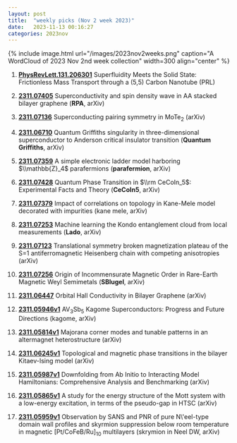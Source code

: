 ```yaml
---
layout: post
title:  "weekly picks (Nov 2 week 2023)"
date:   2023-11-13 00:16:27
categories: 2023nov
---
```



{% include image.html url="/images/2023nov2weeks.png" caption="A WordCloud of 2023 Nov 2nd week collection" width=300 align="center" %}



1. **[PhysRevLett.131.206301](https://link.aps.org/doi/10.1103/PhysRevLett.131.206301)** Superfluidity Meets the Solid State: Frictionless Mass Transport through a (5,5) Carbon Nanotube (PRL)


1. **[2311.07405](http://arxiv.org/abs/2311.07405)** Superconductivity and spin density wave in AA stacked bilayer graphene (**RPA**, arXiv)

1. **[2311.07136](http://arxiv.org/abs/2311.07136)** Superconducting pairing symmetry in MoTe$_{2}$ (arXiv)

1. **[2311.06710](http://arxiv.org/abs/2311.06710)** Quantum Griffiths singularity in three-dimensional superconductor to Anderson critical insulator transition (**Quantum Griffiths**, arXiv)

1. **[2311.07359](http://arxiv.org/abs/2311.07359)** A simple electronic ladder model harboring $\\mathbb{Z}_4$ parafermions (**parafermion**, arXiv)

1. **[2311.07428](http://arxiv.org/abs/2311.07428)** Quantum Phase Transition in $\\rm CeCoIn_5$: Experimental Facts and Theory (**CeCoIn5**, arXiv)

1. **[2311.07379](http://arxiv.org/abs/2311.07379)** Impact of correlations on topology in Kane-Mele model decorated with impurities (kane mele, arXiv)

1. **[2311.07253](http://arxiv.org/abs/2311.07253)** Machine learning the Kondo entanglement cloud from local measurements (**Lado**, arXiv)

1. **[2311.07123](http://arxiv.org/abs/2311.07123)** Translational symmetry broken magnetization plateau of the S=1 antiferromagnetic Heisenberg chain with competing anisotropies (arXiv)

1. **[2311.07256](http://arxiv.org/abs/2311.07256)** Origin of Incommensurate Magnetic Order in Rare-Earth Magnetic Weyl Semimetals (**SBlugel**, arXiv)

1. **[2311.06447](http://arxiv.org/abs/2311.06447)** Orbital Hall Conductivity in Bilayer Graphene (arXiv)





1. **[2311.05946v1](https://arxiv.org/abs/2311.05946v1)** AV$_3$Sb$_5$ Kagome Superconductors: Progress and Future Directions (kagome, arXiv)

1. **[2311.05814v1](https://arxiv.org/abs/2311.05814v1)** Majorana corner modes and tunable patterns in an altermagnet heterostructure (arXiv)

1. **[2311.06245v1](https://arxiv.org/abs/2311.06245v1)** Topological and magnetic phase transitions in the bilayer Kitaev-Ising model (arXiv)

1. **[2311.05987v1](https://arxiv.org/abs/2311.05987v1)** Downfolding from Ab Initio to Interacting Model Hamiltonians: Comprehensive Analysis and Benchmarking (arXiv)

1. **[2311.05865v1](https://arxiv.org/abs/2311.05865v1)** A study for the energy structure of the Mott system with a low-energy excitation, in terms of the pseudo-gap in HTSC (arXiv)

1. **[2311.05959v1](https://arxiv.org/abs/2311.05959v1)** Observation by SANS and PNR of pure N\\'eel-type domain wall profiles and skyrmion suppression below room temperature in magnetic [Pt/CoFeB/Ru]$_{10}$ multilayers (skrymion in Neel DW, arXiv)
